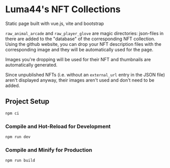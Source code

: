 # Luma44's NFT Collections

Static page built with vue.js, vite and bootstrap

`raw_animal_arcade` and `raw_player_glove` are magic directories: json-files in there are added to the "database" 
of the corresponding NFT collection. Using the github website, you can drop your NFT description files with the 
corresponding image and they will be automatically used for the page.

Images you're dropping will be used for their NFT and thumbnails are automatically generated.

Since unpublished NFTs (i.e. without an `external_url` entry in the JSON file) aren't displayed anyway, their images
aren't used and don't need to be added. 

## Project Setup

```sh
npm ci
```

### Compile and Hot-Reload for Development

```sh
npm run dev
```

### Compile and Minify for Production

```sh
npm run build
```
